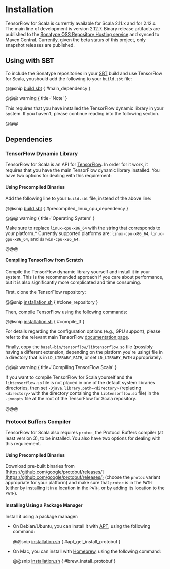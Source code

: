 # Installation

TensorFlow for Scala is currently available for Scala 
2.11.x and for 2.12.x. The main line of development is 
version 2.12.7. Binary release artifacts are published to 
the [Sonatype OSS Repository Hosting service](https://oss.sonatype.org/index.html#nexus-search;quick~platanios) 
and synced to Maven Central. Currently, given the beta 
status of this project, only snapshot releases are 
published.

## Using with SBT

To include the Sonatype repositories in your 
[SBT](http://www.scala-sbt.org) build and use TensorFlow 
for Scala, youshould add the following to your `build.sbt` 
file:

@@snip [build.sbt](/docs/src/main/scala/build.sbt) { #main_dependency }

@@@ warning { title='Note' }

This requires that you have installed the TensorFlow
dynamic library in your system. If you haven't, please
continue reading into the following section.

@@@

## Dependencies

### TensorFlow Dynamic Library

TensorFlow for Scala is an API for 
[TensorFlow](https://www.tensorflow.org). In order for it 
work, it requires that you have the main TensorFlow dynamic 
library installed. You have two options for dealing with 
this requirement:

#### Using Precompiled Binaries

Add the following line to your `build.sbt` file, instead of
the above line:

@@snip [build.sbt](/docs/src/main/scala/build.sbt) { #precompiled_linux_cpu_dependency }

@@@ warning { title='Operating System' }

Make sure to replace `linux-cpu-x86_64` with the string
that corresponds to your platform.* Currently supported
platforms are: `linux-cpu-x86_64`, `linux-gpu-x86_64`, and
`darwin-cpu-x86_64`.

@@@

#### Compiling TensorFlow from Scratch

Compile the TensorFlow dynamic library yourself and install
it in your system. This is the recommended approach if you
care about performance, but it is also significantly more
complicated and time consuming.

First, clone the TensorFlow repository:

@@snip [installation.sh](/docs/src/main/scala/installation.sh) { #clone_repository }

Then, compile TensorFlow using the following commands:

@@snip [installation.sh](/docs/src/main/scala/installation.sh) { #compile_tf }

For details regarding the configuration options (e.g., GPU
support), please refer to the relevant main TensorFlow
[documentation page](https://www.tensorflow.org/install/install_sources).

Finally, copy the `bazel-bin/tensorflow/libtensorflow.so`
file (possibly having a different extension, depending on
the platform you're using) file in a directory that is in
`LD_LIBRARY_PATH`, or set `LD_LIBRARY_PATH` appropriately.

@@@ warning { title='Compiling TensorFlow Scala' }

If you want to compile TensorFlow for Scala
yourself and the `libtensorflow.so` file is not placed in
one of the default system libraries directories, then set
`-Djava.library.path=<directory>` (replacing `<directory>`
with the directory containing the `libtensorflow.so` file)
in the `.jvmopts` file at the root of the TensorFlow for
Scala repository.

@@@

### Protocol Buffers Compiler

TensorFlow for Scala also requires `protoc`, the Protocol
Buffers compiler (at least version 3), to be installed. You
also have two options for dealing with this requirement.

#### Using Precompiled Binaries

Download pre-built binaries from
[https://github.com/google/protobuf/releases/](https://github.com/google/protobuf/releases/)
(choose the `protoc` variant appropriate for your platform)
and make sure that `protoc` is in the `PATH` (either by
installing it in a location in the `PATH`, or by adding its
location to the `PATH`).

#### Installing Using a Package Manager

Install it using a package manager:

  - On Debian/Ubuntu, you can install it with
    [APT](https://help.ubuntu.com/community/AptGet), using
    the following command:

    @@snip [installation.sh](/docs/src/main/scala/installation.sh) { #apt_get_install_protobuf }

  - On Mac, you can install with
    [Homebrew](https://brew.sh), using the following
    command:

    @@snip [installation.sh](/docs/src/main/scala/installation.sh) { #brew_install_protobuf }

